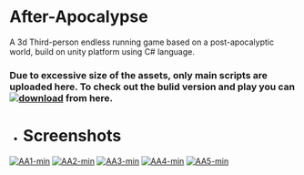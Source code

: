 # After-Apocalypse
A 3d Third-person endless running game based on a post-apocalyptic world, build on unity platform using C# language.

### Due to excessive size of the assets, only main scripts are uploaded here. To check out the bulid version and play you can [![download](https://i.ibb.co/c20ghBb/download.png)](https://drive.google.com/file/d/1-c-Opg3CzROyGbBPEm0OVTPxXuG5jO36/view) from here.

* # Screenshots
<a href="https://ibb.co/WBJmfwV"><img src="https://i.ibb.co/j3XnD2J/AA1-min.png" alt="AA1-min" border="0"></a>
<a href="https://ibb.co/Wgks4NW"><img src="https://i.ibb.co/NZ97dg6/AA2-min.png" alt="AA2-min" border="0"></a>
<a href="https://ibb.co/drS7TBG"><img src="https://i.ibb.co/g3G62yz/AA3-min.png" alt="AA3-min" border="0"></a>
<a href="https://ibb.co/7KWvhr1"><img src="https://i.ibb.co/SBnNSV3/AA4-min.png" alt="AA4-min" border="0"></a>
<a href="https://ibb.co/xLnkXYw"><img src="https://i.ibb.co/C8jcm64/AA5-min.png" alt="AA5-min" border="0"></a>
